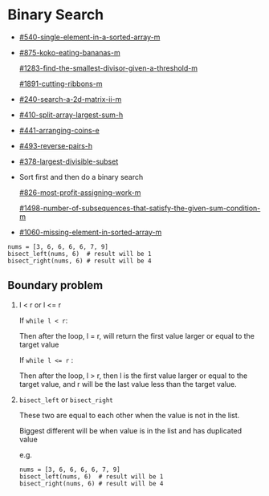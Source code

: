 # Binary Search

* [#540-single-element-in-a-sorted-array-m](../by-number/500-550.md#540-single-element-in-a-sorted-array-m "mention")
*   [#875-koko-eating-bananas-m](../by-number/850-900.md#875-koko-eating-bananas-m "mention")

    [#1283-find-the-smallest-divisor-given-a-threshold-m](../by-number/1250-1300.md#1283-find-the-smallest-divisor-given-a-threshold-m "mention")

    [#1891-cutting-ribbons-m](../by-number/1850-1900.md#1891-cutting-ribbons-m "mention")
* [#240-search-a-2d-matrix-ii-m](../by-number/200-250.md#240-search-a-2d-matrix-ii-m "mention")
* [#410-split-array-largest-sum-h](../by-number/400-450.md#410-split-array-largest-sum-h "mention")
* [#441-arranging-coins-e](../by-number/400-450.md#441-arranging-coins-e "mention")
* [#493-reverse-pairs-h](../by-number/450-500.md#493-reverse-pairs-h "mention")
* [#378-largest-divisible-subset](../by-number/page-3.md#378-largest-divisible-subset "mention")
*   Sort first and then do a binary search

    [#826-most-profit-assigning-work-m](../by-number/800-850.md#826-most-profit-assigning-work-m "mention")&#x20;

    [#1498-number-of-subsequences-that-satisfy-the-given-sum-condition-m](../by-number/1450-1500.md#1498-number-of-subsequences-that-satisfy-the-given-sum-condition-m "mention")
* [#1060-missing-element-in-sorted-array-m](../by-number/1050-1100.md#1060-missing-element-in-sorted-array-m "mention")

```
nums = [3, 6, 6, 6, 6, 7, 9]
bisect_left(nums, 6)  # result will be 1
bisect_right(nums, 6) # result will be 4
```

## Boundary problem

1.  l < r or l <= r

    If `while l < r`:

    Then after the loop, l = r, will return the first value larger or equal to the target value&#x20;

    If `while l <= r` :

    Then after the loop, l > r, then l is the first value larger or equal to the target value, and r will be the last value less than the target value.
2.  `bisect_left` or `bisect_right`&#x20;

    These two are equal to each other when the value is not in the list.

    Biggest different will be when value is in the list and has duplicated value

    e.g.

    ```
    nums = [3, 6, 6, 6, 6, 7, 9]
    bisect_left(nums, 6)  # result will be 1
    bisect_right(nums, 6) # result will be 4
    ```
